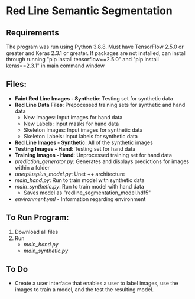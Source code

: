 # Red Line Semantic Segmentation

## Requirements
The program was run using Python 3.8.8. Must have TensorFlow 2.5.0 or greater and Keras 2.3.1 or greater. If packages are not installed, can install through running "pip install tensorflow==2.5.0" and "pip install keras==2.3.1" in main command window

## Files: 
* **Faint Red Line Images - Synthetic**: Testing set for synthetic data
* **Red Line Data Files**: Prepocessed training sets for synthetic and hand data
  * New Images: Input images for hand data
  * New Labels: Input masks for hand data
  * Skeleton Images: Input images for synthetic data
  * Skeleton Labels: Input labels for synthetic data
* **Red Line Images - Synthetic**: All of the synthetic images
* **Testing Images - Hand**: Testing set for hand data
* **Training Images - Hand**: Unprocessed training set for hand data
* *prediction_generator.py*: Generates and displays predictions for images within a folder
* *unetplusplus_model.py*: Unet ++ architecture
* *main_hand.py*: Run to train model with synthetic data
* *main_synthetic.py*: Run to train model with hand data
  * Saves model as "redline_segmentation_model.hdf5" 
* *environment.yml* - Information regarding environment

## To Run Program:
1. Download all files
2. Run
   * *main_hand.py*
   * *main_synthetic.py*
   
## To Do
* Create a user interface that enables a user to label images, use the images to train a model, and the test the resulting model.

